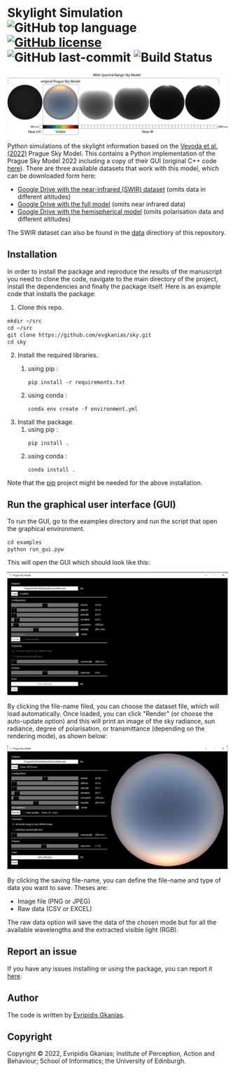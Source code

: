 # Skylight Simulation ![GitHub top language](https://img.shields.io/github/languages/top/evgkanias/sky) [![GitHub license](https://img.shields.io/github/license/evgkanias/sky)](https://github.com/evgkanias/sky/blob/main/LICENSE) ![GitHub last-commit](https://img.shields.io/github/last-commit/evgkanias/sky) ![Build Status](https://app.travis-ci.com/evgkanias/sky.svg?branch=main)

![vevoda_2022_teaser](docs/vevoda_2022_infrared_sky_teaser.png)

Python simulations of the skylight information based on the
[Vevoda et al. (2022)](https://cgg.mff.cuni.cz/publications/infrared-skymodel-2022/) Prague Sky Model.
This contains a Python implementation of the Prague Sky Model 2022 including a copy of their GUI (original C++ code
[here](https://cgg.mff.cuni.cz/wp-content/uploads/2022/09/vevoda_2022_infrared_sky_implementation.zip)).
There are three available datasets that work with this model, which can be downloaded form here:
* [Google Drive with the near-infrared (SWIR) dataset](https://drive.google.com/file/d/1ZOizQCN6tH39JEwyX8KvAj7WEdX-EqJl/view?usp=sharing)
  (omits data in different altitudes)
* [Google Drive with the full model](https://drive.google.com/drive/folders/19Iw0mB_UFTtbrFcojHmHc7mjc3PYe_AC?usp=sharing)
  (omits near infrared data)
* [Google Drive with the hemispherical model](https://drive.google.com/drive/folders/1R9dTbOhBXthY3y9BTI4H28acl9dJLIaV?usp=sharing)
  (omits polarisation data and different altitudes)

The SWIR dataset can also be found in the [data](data) directiory of this repository.

## Installation

In order to install the package and reproduce the results of the manuscript you need to clone
the code, navigate to the main directory of the project, install the dependencies and finally
the package itself. Here is an example code that installs the package:

1. Clone this repo.
```commandline
mkdir ~/src
cd ~/src
git clone https://github.com/evgkanias/sky.git
cd sky
```
2. Install the required libraries. 
   1. using pip :
      ```commandline
      pip install -r requirements.txt
      ```

   2. using conda :
      ```commandline
      conda env create -f environment.yml
      ```
3. Install the package.
   1. using pip :
      ```commandline
      pip install .
      ```
   2. using conda :
      ```commandline
      conda install .
      ```
   
Note that the [pip](https://pypi.org/project/pip/) project might be needed for the above installation.

## Run the graphical user interface (GUI)

To run the GUI, go to the examples directory and run the script that open the graphical environment.

```commandline
cd examples
python run_gui.pyw
```

This will open the GUI which should look like this:

![Initial GUI](docs/gui-0.png)

By clicking the file-name filed, you can choose the dataset file, which will load automatically.
Once loaded, you can click "Render" (or choose the auto-update option) and this will print an image
of the sky radiance, sun radiance, degree of polarisation, or transmittance (depending on the
rendering mode), as shown below:

![Rendered GUI](docs/gui-1.png)

By clicking the saving file-name, you can define the file-name and type of data you want to save. Theses
are:
* Image file (PNG or JPEG)
* Raw data (CSV or EXCEL)

The raw data option will save the data of the chosen mode but for all the available wavelengths and the
extracted visible light (RGB).

## Report an issue

If you have any issues installing or using the package, you can report it
[here](https://github.com/evgkanias/sky/issues).

## Author

The code is written by [Evripidis Gkanias](https://evgkanias.github.io/).

## Copyright

Copyright &copy; 2022, Evripidis Gkanias; Institute of Perception,
Action and Behaviour; School of Informatics; the University of Edinburgh.